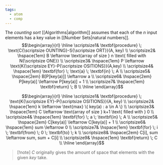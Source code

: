 ```yaml
---
tags:
  - atom
  - comp
---
```

The *counting sort* [[Algorithms|algorithm]] assumes that each of the $n$ input elements has a key value in [[Number Sets|natural numbers]].
$$\begin{array}{rl}
\hline
\scriptsize1& \textbf{procedure} \; \text{C{\scriptsize OUNTING}-S{\scriptsize ORT}}(A, key) \\
\scriptsize2& \hspace{1em} B \leftarrow \text{array of size } n \text{ filled with N{\scriptsize ONE}} \\
\scriptsize3& \hspace{1em} P \leftarrow \text{K{\scriptsize EY}-P{\scriptsize OSITIONS}}(A,key) \\
\scriptsize4& \hspace{1em} \textbf{for} \; \text{a}  \; \textbf{in} \; A \\
\scriptsize5& \hspace{2em} B[P[key(a)]] \leftarrow a \\
\scriptsize6& \hspace{2em} P[key(a)] \leftarrow P[key(a)] + 1 \\
\scriptsize7& \hspace{1em} \textbf{return} \; B \\
\hline
\end{array}$$

$$\begin{array}{rl}
\hline
\scriptsize1& \textbf{procedure} \; \text{K{\scriptsize EY}-P{\scriptsize OSITIONS}}(A, key) \\
\scriptsize2& \hspace{1em} k \leftarrow \text{max} \{ key(a) : a \in A \} \\
\scriptsize3& \hspace{1em} C \leftarrow \text{array of size } k+1 \text{ filled with } 0 \\
\scriptsize4& \hspace{1em} \textbf{for} \; a  \; \textbf{in} \; A \\
\scriptsize5& \hspace{2em} C[key(a)] \leftarrow C[key(a)] + 1 \\
\scriptsize6& \hspace{1em} sum \leftarrow 0 \\
\scriptsize7& \hspace{1em} \textbf{for} \; i  \; \textbf{from} \; 0 \; \textbf{to} \; k \\
\scriptsize8& \hspace{2em} C[i], sum \leftarrow sum, sum + C[i] \\
\scriptsize9& \hspace{1em} \textbf{return} \; C \\
\hline
\end{array}$$

> [!note] $C$ originally gives the amount of space that elements with the given $key$ take.